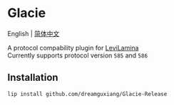 # Glacie

English | [简体中文](README.zh.md)

A protocol compability plugin for [LeviLamina](https://github.com/LiteLDev/LeviLamina)  
Currently supports protocol version `585` and `586`

## Installation

```
lip install github.com/dreamguxiang/Glacie-Release
```
